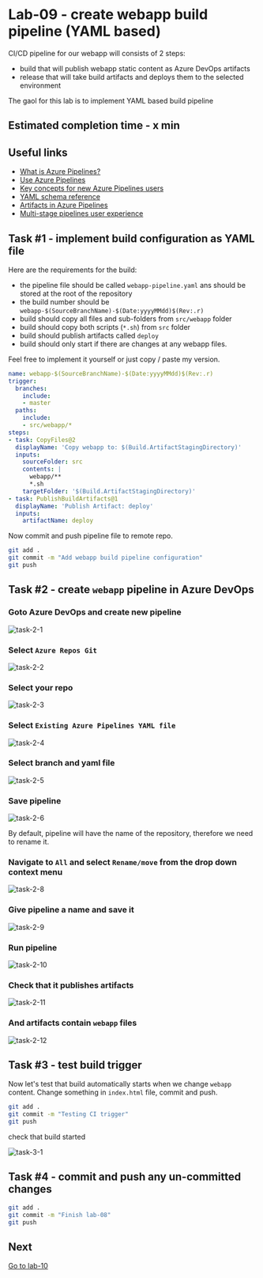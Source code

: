 # Lab-09 - create webapp build pipeline (YAML based)

CI/CD pipeline for our webapp will consists of 2 steps:

* build that will publish webapp static content as Azure DevOps artifacts
* release that will take build artifacts and deploys them to the selected environment

The gaol for this lab is to implement YAML based build pipeline

## Estimated completion time - x min

## Useful links

* [What is Azure Pipelines?](https://docs.microsoft.com/en-us/azure/devops/pipelines/get-started/what-is-azure-pipelines?view=azure-devops)
* [Use Azure Pipelines](https://docs.microsoft.com/en-us/azure/devops/pipelines/get-started/pipelines-get-started?view=azure-devops)
* [Key concepts for new Azure Pipelines users](https://docs.microsoft.com/en-us/azure/devops/pipelines/get-started/key-pipelines-concepts?view=azure-devops)
* [YAML schema reference](https://docs.microsoft.com/en-us/azure/devops/pipelines/yaml-schema?view=azure-devops&tabs=schema%2Cparameter-schema)
* [Artifacts in Azure Pipelines](https://docs.microsoft.com/en-us/azure/devops/pipelines/artifacts/build-artifacts?view=azure-devops&tabs=yaml)
* [Multi-stage pipelines user experience](https://docs.microsoft.com/en-us/azure/devops/pipelines/get-started/multi-stage-pipelines-experience?view=azure-devops)

## Task #1 - implement build configuration as YAML file

Here are the requirements for the build:

* the pipeline file should be called `webapp-pipeline.yaml` ans should be stored at the root of the repository
* the build number should be `webapp-$(SourceBranchName)-$(Date:yyyyMMdd)$(Rev:.r)`
* build should copy all files and sub-folders from `src/webapp` folder
* build should copy both scripts (`*.sh`) from `src` folder
* build should publish artifacts called `deploy`
* build should only start if there are changes at any webapp files.

 Feel free to implement it yourself or just copy / paste my version.

```yaml
name: webapp-$(SourceBranchName)-$(Date:yyyyMMdd)$(Rev:.r)
trigger:
  branches:
    include:
    - master
  paths:
    include:
    - src/webapp/*
steps:
- task: CopyFiles@2
  displayName: 'Copy webapp to: $(Build.ArtifactStagingDirectory)'
  inputs:
    sourceFolder: src
    contents: |
      webapp/**
      *.sh
    targetFolder: '$(Build.ArtifactStagingDirectory)'
- task: PublishBuildArtifacts@1
  displayName: 'Publish Artifact: deploy'
  inputs:
    artifactName: deploy

```

Now commit and push pipeline file to remote repo.

```bash
git add .
git commit -m "Add webapp build pipeline configuration"
git push
```

## Task #2 - create `webapp` pipeline in Azure DevOps

### Goto Azure DevOps and create new pipeline

![task-2-1](images/task-2-1.png)

### Select `Azure Repos Git`

![task-2-2](images/task-2-2.png)

### Select your repo

![task-2-3](images/task-2-3.png)

### Select `Existing Azure Pipelines YAML file`

![task-2-4](images/task-2-4.png)

### Select branch and yaml file 

![task-2-5](images/task-2-5.png)

### Save pipeline

![task-2-6](images/task-2-6.png)

By default, pipeline will have the name of the repository, therefore we need to rename it.

### Navigate to `All` and select `Rename/move` from the drop down context menu

![task-2-8](images/task-2-8.png)

### Give pipeline a name and save it

![task-2-9](images/task-2-9.png)

### Run pipeline

![task-2-10](images/task-2-10.png)

### Check that it publishes artifacts

![task-2-11](images/task-2-11.png)

### And artifacts contain `webapp` files

![task-2-12](images/task-2-12.png)

## Task #3 - test build trigger

Now let's test that build automatically starts when we change `webapp` content. Change something in `index.html` file, commit and push.

```bash
git add .
git commit -m "Testing CI trigger"
git push
```

check that build started

![task-3-1](images/task-3-1.png)

## Task #4 - commit and push any un-committed changes

```bash
git add .
git commit -m "Finish lab-08"
git push
```

## Next

[Go to lab-10](../lab-10/readme.md)

